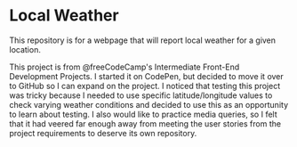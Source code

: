 # Local Weather
This repository is for a webpage that will report local weather for a given location.

This project is from @freeCodeCamp's Intermediate Front-End Development Projects. I started it on CodePen, but decided to move it over to GitHub so I can expand on the project. I noticed that testing this project was tricky because I needed to use specific latitude/longitude values to check varying weather conditions and decided to use this as an opportunity to learn about testing. I also would like to practice media queries, so I felt that it had veered far enough away from meeting the user stories from the project requirements to deserve its own repository.
